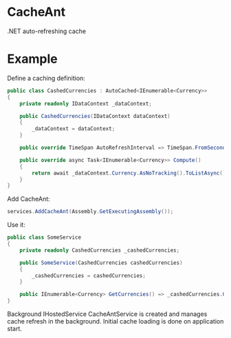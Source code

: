 # CacheAnt
.NET auto-refreshing cache

# Example
Define a caching definition:
```csharp
public class CashedCurrencies : AutoCached<IEnumerable<Currency>>
{
	private readonly IDataContext _dataContext;

	public CashedCurrencies(IDataContext dataContext)
	{
		_dataContext = dataContext;
	}

	public override TimeSpan AutoRefreshInterval => TimeSpan.FromSeconds(15);

	public override async Task<IEnumerable<Currency>> Compute()
	{
		return await _dataContext.Currency.AsNoTracking().ToListAsync();
	}
}
```
Add CacheAnt:
```csharp
services.AddCacheAnt(Assembly.GetExecutingAssembly());
```
Use it:
```csharp
public class SomeService
{
	private readonly CashedCurrencies _cashedCurrencies;

	public SomeService(CashedCurrencies cashedCurrencies)
	{
		_cashedCurrencies = cashedCurrencies;
	}

	public IEnumerable<Currency> GetCurrencies() => _cashedCurrencies.GetCached();
}
```

Background IHostedService CacheAntService is created and manages cache refresh in the background. Initial cache loading is done on application start.
